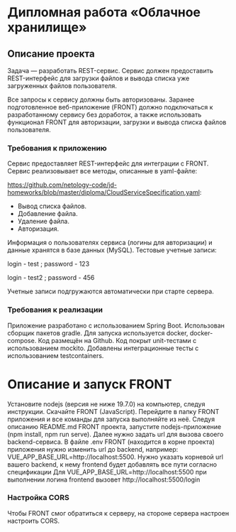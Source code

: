 # Дипломная работа «Облачное хранилище»

## Описание проекта
Задача — разработать REST-сервис. Сервис должен предоставить REST-интерфейс для загрузки файлов и вывода списка уже загруженных файлов пользователя.

Все запросы к сервису должны быть авторизованы. Заранее подготовленное веб-приложение (FRONT) должно подключаться к разработанному сервису без доработок, а также использовать функционал FRONT для авторизации, загрузки и вывода списка файлов пользователя.

### Требования к приложению
Сервис предоставляет REST-интерфейс для интеграции с FRONT.
Сервис реализовывает все методы, описанные в yaml-файле:

https://github.com/netology-code/jd-homeworks/blob/master/diploma/CloudServiceSpecification.yaml:

 - Вывод списка файлов.
 - Добавление файла.
 - Удаление файла.
 - Авторизация.

Информация о пользователях сервиса (логины для авторизации) и данные хранятся в базе данных (MySQL).
Тестовые учетные записи:

login - test ; password - 123

login - test2 ; password - 456

Учетные записи подгружаются автоматически при старте сервера.



### Требования к реализации
Приложение разработано с использованием Spring Boot.
Использован сборщик пакетов gradle.
Для запуска используется docker, docker-compose.
Код размещён на Github.
Код покрыт unit-тестами с использованием mockito.
Добавлены интеграционные тесты с использованием testcontainers.


# Описание и запуск FRONT
Установите nodejs (версия не ниже 19.7.0) на компьютер, следуя инструкции.
Скачайте FRONT (JavaScript).
Перейдите в папку FRONT приложения и все команды для запуска выполняйте из неё.
Следуя описанию README.md FRONT проекта, запустите nodejs-приложение (npm install, npm run serve).
Далее нужно задать url для вызова своего backend-сервиса.
В файле .env FRONT (находится в корне проекта) приложения нужно изменить url до backend, например: VUE_APP_BASE_URL=http://localhost:5500.
Нужно указать корневой url вашего backend, к нему frontend будет добавлять все пути согласно спецификации
Для VUE_APP_BASE_URL=http://localhost:5500 при выполнении логина frontend вызовет http://localhost:5500/login

### Настройка CORS
Чтобы FRONT смог обратиться к серверу, на стороне сервера настроен настроить CORS. 
